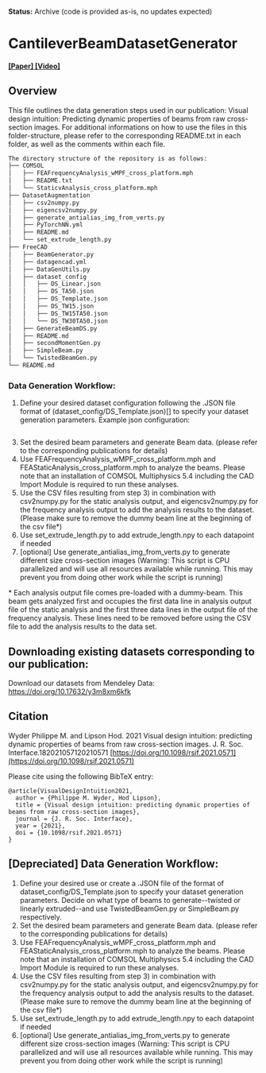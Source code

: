 **Status:** Archive (code is provided as-is, no updates expected)

# CantileverBeamDatasetGenerator

#### [ [Paper] ](https://doi.org/10.1098/rsif.2021.0571) [ [Video] ](TBD)

## Overview
This file outlines the data generation steps used in our publication: Visual design intuition: Predicting dynamic properties of beams from raw cross-section images. For additional informations on how to use the files in this folder-structure, please refer to the corresponding README.txt in each folder, as well as the comments within each file.
```bash
The directory structure of the repository is as follows:
├── COMSOL
│   ├── FEAFrequencyAnalysis_wMPF_cross_platform.mph
│   ├── README.txt
│   └── StaticvAnalysis_cross_platform.mph
├── DatasetAugmentation
│   ├── csv2numpy.py
│   ├── eigencsv2numpy.py
│   ├── generate_antialias_img_from_verts.py
│   ├── PyTorchNN.yml
│   ├── README.md
│   └── set_extrude_length.py
├── FreeCAD
│   ├── BeamGenerator.py
│   ├── datagencad.yml
│   ├── DataGenUtils.py
│   ├── dataset_config
│   │   ├── DS_Linear.json
│   │   ├── DS_TA50.json
│   │   ├── DS_Template.json
│   │   ├── DS_TW15.json
│   │   ├── DS_TW15TA50.json
│   │   └── DS_TW30TA50.json
│   ├── GenerateBeamDS.py
│   ├── README.md
│   ├── secondMomentGen.py
│   ├── SimpleBeam.py
│   └── TwistedBeamGen.py
└── README.md
```
### Data Generation Workflow:
1) Define your desired dataset configuration following the .JSON file format of (dataset_config/DS_Template.json)[] to specify your dataset generation parameters.
Example json configuration:
```

```

3) Set the desired beam parameters and generate Beam data. (please refer to the corresponding publications for details)
4) Use FEAFrequencyAnalysis_wMPF_cross_platform.mph and FEAStaticAnalysis_cross_platform.mph to analyze the beams. Please note that an installation of COMSOL Multiphysics 5.4 including the CAD Import Module is required to run these analyses.
5) Use the CSV files resulting from step 3) in combination with csv2numpy.py for the static analysis output, and eigencsv2numpy.py for the frequency analysis output to add the analysis results to the dataset. (Please make sure to remove the dummy beam line at the beginning of the csv file\*)
6) Use set_extrude_length.py to add extrude_length.npy to each datapoint if needed
7) [optional] Use generate_antialias_img_from_verts.py to generate different size cross-section images (Warning: This script is CPU parallelized and will use all resources available while running. This may prevent you from doing other work while the script is running)



\* Each analysis output file comes pre-loaded with a dummy-beam. This beam gets analyzed first and occupies the first data line in analysis output file of the static analysis and the first three data lines in the output file of the frequency analysis. These lines need to be removed before using the CSV file to add the analysis results to the data set.

## Downloading existing datasets corresponding to our publication:
Download our datasets from Mendeley Data: https://doi.org/10.17632/y3m8xm6kfk

## Citation
Wyder Philippe M. and Lipson Hod. 2021 Visual design intuition: predicting dynamic properties of beams from raw cross-section images. J. R. Soc. Interface.182021057120210571
[https://doi.org/10.1098/rsif.2021.0571](https://doi.org/10.1098/rsif.2021.0571)

Please cite using the following BibTeX entry:
```
@article{VisualDesignIntuition2021,
  author = {Philippe M. Wyder, Hod Lipson},
  title = {Visual design intuition: predicting dynamic properties of beams from raw cross-section images},
  journal = {J. R. Soc. Interface},
  year = {2021},
  doi = {10.1098/rsif.2021.0571}
}
```
## [Depreciated] Data Generation Workflow:
1) Define your desired use or create a .JSON file of the format of dataset_config/DS_Template.json to specify your dataset generation parameters.
Decide on what type of beams to generate--twisted or linearly extruded--and use TwistedBeamGen.py or SimpleBeam.py respectively.
2) Set the desired beam parameters and generate Beam data. (please refer to the corresponding publications for details)
3) Use FEAFrequencyAnalysis_wMPF_cross_platform.mph and FEAStaticAnalysis_cross_platform.mph to analyze the beams. Please note that an installation of COMSOL Multiphysics 5.4 including the CAD Import Module is required to run these analyses.
4) Use the CSV files resulting from step 3) in combination with csv2numpy.py for the static analysis output, and eigencsv2numpy.py for the frequency analysis output to add the analysis results to the dataset. (Please make sure to remove the dummy beam line at the beginning of the csv file\*)
5) Use set_extrude_length.py to add extrude_length.npy to each datapoint if needed
6) [optional] Use generate_antialias_img_from_verts.py to generate different size cross-section images (Warning: This script is CPU parallelized and will use all resources available while running. This may prevent you from doing other work while the script is running)
